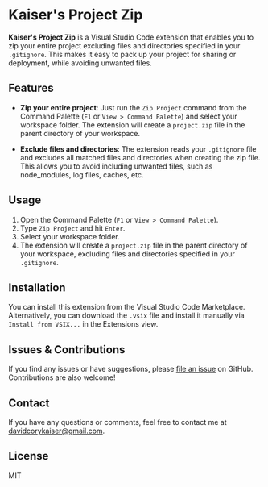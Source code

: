 # Kaiser's Project Zip

**Kaiser's Project Zip** is a Visual Studio Code extension that enables you to zip your entire project excluding files and directories specified in your `.gitignore`. This makes it easy to pack up your project for sharing or deployment, while avoiding unwanted files.

## Features

- **Zip your entire project**: Just run the `Zip Project` command from the Command Palette (`F1` or `View > Command Palette`) and select your workspace folder. The extension will create a `project.zip` file in the parent directory of your workspace.

- **Exclude files and directories**: The extension reads your `.gitignore` file and excludes all matched files and directories when creating the zip file. This allows you to avoid including unwanted files, such as node_modules, log files, caches, etc.

## Usage

1. Open the Command Palette (`F1` or `View > Command Palette`).
2. Type `Zip Project` and hit `Enter`.
3. Select your workspace folder.
4. The extension will create a `project.zip` file in the parent directory of your workspace, excluding files and directories specified in your `.gitignore`.

## Installation

You can install this extension from the Visual Studio Code Marketplace. Alternatively, you can download the `.vsix` file and install it manually via `Install from VSIX...` in the Extensions view.

## Issues & Contributions

If you find any issues or have suggestions, please [file an issue](https://github.com/username/repo/issues) on GitHub. Contributions are also welcome!

## Contact

If you have any questions or comments, feel free to contact me at [davidcorykaiser@gmail.com](mailto:davidcorykaiser@gmail.com).

## License

MIT
